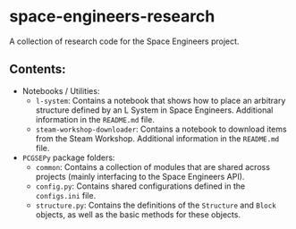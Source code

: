 # space-engineers-research
A collection of research code for the Space Engineers project.

## Contents:
- Notebooks / Utilities:
    - `l-system`: Contains a notebook that shows how to place an arbitrary structure defined by an L System in Space Engineers. Additional information in the `README.md` file.
    - `steam-workshop-downloader`: Contains a notebook to download items from the Steam Workshop. Additional information in the `README.md` file.
- `PCGSEPy` package folders:
    - `common`: Contains a collection of modules that are shared across projects (mainly interfacing to the Space Engineers API).
    - `config.py`: Contains shared configurations defined in the `configs.ini` file.
    - `structure.py`: Contains the definitions of the `Structure` and `Block` objects, as well as the basic methods for these objects.